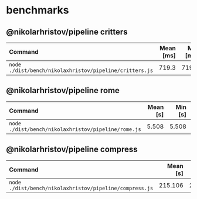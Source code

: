 # benchmarks

## @nikolarhristov/pipeline critters
| Command | Mean [ms] | Min [ms] | Max [ms] | Relative |
|:---|---:|---:|---:|---:|
| `node ./dist/bench/nikolaxhristov/pipeline/critters.js` | 719.3 | 719.3 | 719.3 | 1.00 |

## @nikolarhristov/pipeline rome
| Command | Mean [s] | Min [s] | Max [s] | Relative |
|:---|---:|---:|---:|---:|
| `node ./dist/bench/nikolaxhristov/pipeline/rome.js` | 5.508 | 5.508 | 5.508 | 1.00 |

## @nikolarhristov/pipeline compress
| Command | Mean [s] | Min [s] | Max [s] | Relative |
|:---|---:|---:|---:|---:|
| `node ./dist/bench/nikolaxhristov/pipeline/compress.js` | 215.106 | 215.106 | 215.106 | 1.00 |
